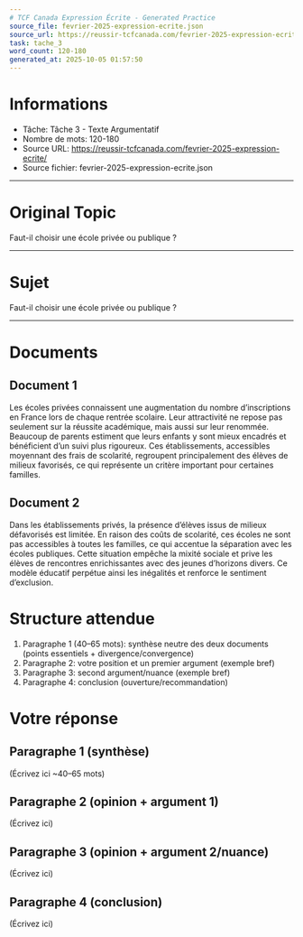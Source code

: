```yaml
---
# TCF Canada Expression Écrite - Generated Practice
source_file: fevrier-2025-expression-ecrite.json
source_url: https://reussir-tcfcanada.com/fevrier-2025-expression-ecrite/
task: tache_3
word_count: 120-180
generated_at: 2025-10-05 01:57:50
---
```


# Informations
- Tâche: Tâche 3 - Texte Argumentatif
- Nombre de mots: 120-180
- Source URL: https://reussir-tcfcanada.com/fevrier-2025-expression-ecrite/
- Source fichier: fevrier-2025-expression-ecrite.json

---

# Original Topic
Faut-il choisir une école privée ou publique ?

---

# Sujet
Faut-il choisir une école privée ou publique ?

---
# Documents
## Document 1
Les écoles privées connaissent une augmentation du nombre d’inscriptions en France lors de chaque rentrée scolaire. Leur attractivité ne repose pas seulement sur la réussite académique, mais aussi sur leur renommée. Beaucoup de parents estiment que leurs enfants y sont mieux encadrés et bénéficient d’un suivi plus rigoureux. Ces établissements, accessibles moyennant des frais de scolarité, regroupent principalement des élèves de milieux favorisés, ce qui représente un critère important pour certaines familles.

## Document 2
Dans les établissements privés, la présence d’élèves issus de milieux défavorisés est limitée. En raison des coûts de scolarité, ces écoles ne sont pas accessibles à toutes les familles, ce qui accentue la séparation avec les écoles publiques. Cette situation empêche la mixité sociale et prive les élèves de rencontres enrichissantes avec des jeunes d’horizons divers. Ce modèle éducatif perpétue ainsi les inégalités et renforce le sentiment d’exclusion.

# Structure attendue
1) Paragraphe 1 (40–65 mots): synthèse neutre des deux documents (points essentiels + divergence/convergence)
2) Paragraphe 2: votre position et un premier argument (exemple bref)
3) Paragraphe 3: second argument/nuance (exemple bref)
4) Paragraphe 4: conclusion (ouverture/recommandation)

# Votre réponse
## Paragraphe 1 (synthèse)
(Écrivez ici ~40–65 mots)

## Paragraphe 2 (opinion + argument 1)
(Écrivez ici)

## Paragraphe 3 (opinion + argument 2/nuance)
(Écrivez ici)

## Paragraphe 4 (conclusion)
(Écrivez ici)
